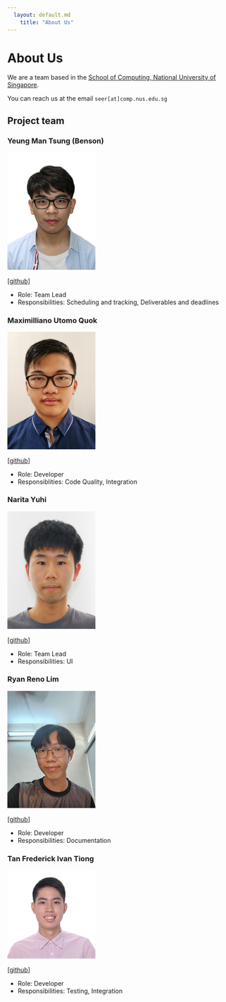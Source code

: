 ```yaml
---
  layout: default.md
    title: "About Us"
---
```


# About Us

We are a team based in the [School of Computing, National University of Singapore](http://www.comp.nus.edu.sg).

You can reach us at the email `seer[at]comp.nus.edu.sg`

## Project team

### Yeung Man Tsung (Benson)

<img src="images/benson1029.png" width="200px">

[[github](https://github.com/benson1029)]

* Role: Team Lead
* Responsibilities: Scheduling and tracking, Deliverables and deadlines

### Maximilliano Utomo Quok

<img src="images/tzaph.png" width="200px">

[[github](https://github.com/tzaph)]

* Role: Developer
* Responsiblities: Code Quality, Integration

### Narita Yuhi

<img src="images/yuhinarita.png" width="200px">

[[github](https://github.com/yuhinarita)]

* Role: Team Lead
* Responsibilities: UI

### Ryan Reno Lim

<img src="images/ryan-reno.png" width="200px">

[[github](https://github.com/Ryan-Reno)]

* Role: Developer
* Responsibilities: Documentation

### Tan Frederick Ivan Tiong

<img src="images/ivan24004.png" width="200px">

[[github](https://github.com/ivan24004)]

* Role: Developer
* Responsibilities: Testing, Integration